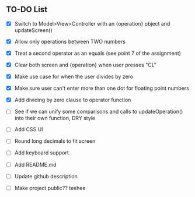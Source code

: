 ## TO-DO List

- [x] Switch to Model>View>Controller with an {operation} object and updateScreen()
- [x] Allow only operations between TWO numbers
- [x] Treat a second operator as an equals (see point 7 of the assignment)
- [x] Clear both screen and {operation} when user presses "CL"
- [x] Make use case for when the user divides by zero
- [x] Make sure user can't enter more than one dot for floating point numbers
- [x] Add dividing by zero clause to operator function
- [ ] See if we can unify some comparisons and calls to updateOperation() into their own function, DRY style
- [ ] Add CSS UI
- [ ] Round long decimals to fit screen
- [ ] Add keyboard support
- [ ] Add README.md
- [ ] Update github description
- [ ] Make project public?? teehee

